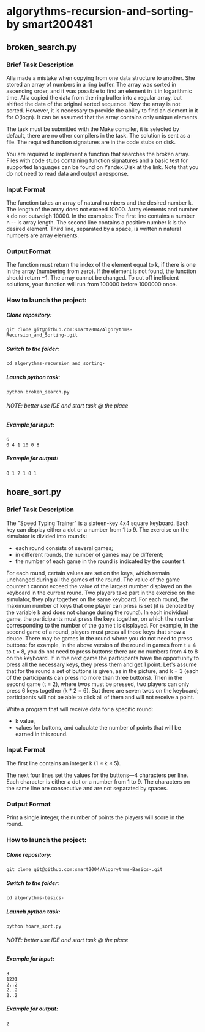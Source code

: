 # algorythms-recursion-and-sorting- by smart200481 <Mikhail Sutormin>

## broken_search.py  
### Brief Task Description

Alla made a mistake when copying from one data structure to another. She stored an array of numbers in a ring buffer. The array was sorted in ascending order, and it was possible to find an element in it in logarithmic time. Alla copied the data from the ring buffer into a regular array, but shifted the data of the original sorted sequence. Now the array is not sorted. However, it is necessary to provide the ability to find an element in it for O(logn).
It can be assumed that the array contains only unique elements.
  
The task must be submitted with the Make compiler, it is selected by default, there are no other compilers in the task. The solution is sent as a file. The required function signatures are in the code stubs on disk.

You are required to implement a function that searches the broken array. Files with code stubs containing function signatures and a basic test for supported languages can be found on Yandex.Disk at the link. Note that you do not need to read data and output a response.
  
### Input Format
  
The function takes an array of natural numbers and the desired number k. The length of the array does not exceed 10000. Array elements and number k do not outweigh 10000.
In the examples:
The first line contains a number n   -- is array length.
The second line contains a positive number k is the desired element.
Third line, separated by a space, is written n natural numbers are array elements.

### Output Format
  
The function must return the index of the element equal to k, if there is one in the array (numbering from zero). If the element is not found, the function should return −1.
The array cannot be changed.
To cut off inefficient solutions, your function will run from 100000 before 1000000 once.

  
### How to launch the project:
  
##### Clone repository:

```
git clone git@github.com:smart2004/Algorythms-Recursion_and_Sorting-.git
```

##### Switch to the folder:

```
cd algorythms-recursion_and_sorting-
```

##### Launch python task:

```
python broken_search.py
```
###### NOTE: better use IDE and start task @ the place
  
##### Example for input:
```
6
0 4 1 10 0 8
```
  
##### Example for output:
```
0 1 2 1 0 1
```
  

## hoare_sort.py
### Brief Task Description

The "Speed Typing Trainer" is a sixteen-key 4x4 square keyboard. Each key can display either a dot or a number from 1 to 9.
The exercise on the simulator is divided into rounds:
- each round consists of several games;
- in different rounds, the number of games may be different;
- the number of each game in the round is indicated by the counter t.
  
For each round, certain values are set on the keys, which remain unchanged during all the games of the round.
The value of the game counter t cannot exceed the value of the largest number displayed on the keyboard in the current round.
Two players take part in the exercise on the simulator, they play together on the same keyboard. For each round, the maximum number of keys that one player can press is set (it is denoted by the variable k and does not change during the round).
In each individual game, the participants must press the keys together, on which the number corresponding to the number of the game t is displayed. For example, in the second game of a round, players must press all those keys that show a deuce.
There may be games in the round where you do not need to press buttons: for example, in the above version of the round in games from t = 4 to t = 8, you do not need to press buttons: there are no numbers from 4 to 8 on the keyboard.
If in the next game the participants have the opportunity to press all the necessary keys, they press them and get 1 point.
Let's assume that for the round a set of buttons is given, as in the picture, and k = 3 (each of the participants can press no more than three buttons). Then in the second game (t = 2), where twos must be pressed, two players can only press 6 keys together (k * 2 = 6). But there are seven twos on the keyboard; participants will not be able to click all of them and will not receive a point.
  
Write a program that will receive data for a specific round:
- k value,
- values for buttons,
and calculate the number of points that will be earned in this round.
  
### Input Format
  
The first line contains an integer k (1 ≤ k ≤ 5).

The next four lines set the values for the buttons—4 characters per line. Each character is either a dot or a number from 1 to 9. The characters on the same line are consecutive and are not separated by spaces.

### Output Format
  
Print a single integer, the number of points the players will score in the round.

### How to launch the project:
  
##### Clone repository:

```
git clone git@github.com:smart2004/Algorythms-Basics-.git
```

##### Switch to the folder:

```
cd algorythms-basics-
```

##### Launch python task:

```
python hoare_sort.py
```
###### NOTE: better use IDE and start task @ the place
  
##### Example for input:
```
3
1231
2..2
2..2
2..2
```
  
##### Example for output:
```
2
```  
